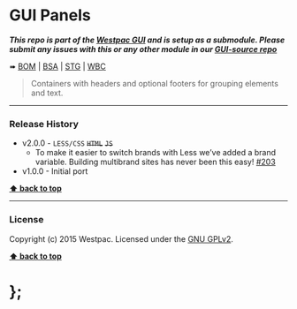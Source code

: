 GUI Panels
==========

***This repo is part of the [Westpac GUI](http://gel.westpacgroup.com.au/GUI/) and is setup as a submodule. Please submit any issues with this or any other
module in our [GUI-source repo](https://github.com/WestpacCXTeam/GUI-source/issues)***

➠
[BOM](http://westpaccxteam.github.io/GUI-panels/tests/BOM/) |
[BSA](http://westpaccxteam.github.io/GUI-panels/tests/BSA/) |
[STG](http://westpaccxteam.github.io/GUI-panels/tests/STG/) |
[WBC](http://westpaccxteam.github.io/GUI-panels/tests/WBC/)

> Containers with headers and optional footers for grouping elements and text.

----------------------------------------------------------------------------------------------------------------------------------------------------------------


### Release History

* v2.0.0 - `LESS/CSS` ~~`HTML`~~ ~~`JS`~~
	* To make it easier to switch brands with Less we’ve added a brand variable. Building multibrand sites has never been this easy!
		[#203](https://github.com/WestpacCXTeam/GUI-source/issues/203)
* v1.0.0 - Initial port

**[⬆ back to top](#content)**


----------------------------------------------------------------------------------------------------------------------------------------------------------------


### License

Copyright (c) 2015 Westpac. Licensed under the [GNU GPLv2](https://raw.githubusercontent.com/WestpacCXTeam/GUI-panels/master/LICENSE).

**[⬆ back to top](#content)**

# };